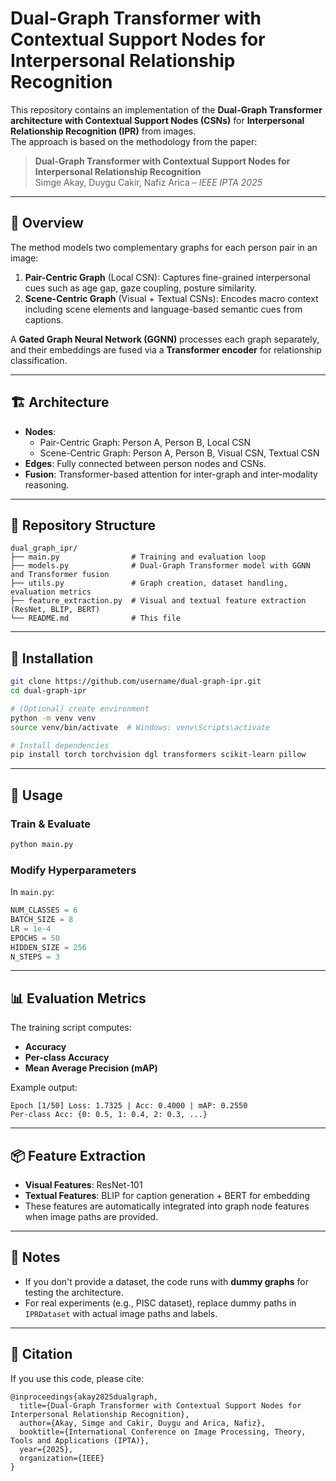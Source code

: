 # Dual-Graph Transformer with Contextual Support Nodes for Interpersonal Relationship Recognition

This repository contains an implementation of the **Dual-Graph Transformer architecture with Contextual Support Nodes (CSNs)** for **Interpersonal Relationship Recognition (IPR)** from images.  
The approach is based on the methodology from the paper:

> **Dual-Graph Transformer with Contextual Support Nodes for Interpersonal Relationship Recognition**  
> Simge Akay, Duygu Cakir, Nafiz Arica – *IEEE IPTA 2025*  

---

## 📄 Overview

The method models two complementary graphs for each person pair in an image:

1. **Pair-Centric Graph** (Local CSN): Captures fine-grained interpersonal cues such as age gap, gaze coupling, posture similarity.
2. **Scene-Centric Graph** (Visual + Textual CSNs): Encodes macro context including scene elements and language-based semantic cues from captions.

A **Gated Graph Neural Network (GGNN)** processes each graph separately, and their embeddings are fused via a **Transformer encoder** for relationship classification.

---

## 🏗 Architecture
- **Nodes**:
  - Pair-Centric Graph: Person A, Person B, Local CSN
  - Scene-Centric Graph: Person A, Person B, Visual CSN, Textual CSN
- **Edges**: Fully connected between person nodes and CSNs.
- **Fusion**: Transformer-based attention for inter-graph and inter-modality reasoning.

---

## 📂 Repository Structure

```
dual_graph_ipr/
├── main.py                # Training and evaluation loop
├── models.py              # Dual-Graph Transformer model with GGNN and Transformer fusion
├── utils.py               # Graph creation, dataset handling, evaluation metrics
├── feature_extraction.py  # Visual and textual feature extraction (ResNet, BLIP, BERT)
└── README.md              # This file
```

---

## 🔧 Installation

```bash
git clone https://github.com/username/dual-graph-ipr.git
cd dual-graph-ipr

# (Optional) create environment
python -m venv venv
source venv/bin/activate  # Windows: venv\Scripts\activate

# Install dependencies
pip install torch torchvision dgl transformers scikit-learn pillow
```

---

## 🚀 Usage

### Train & Evaluate
```bash
python main.py
```

### Modify Hyperparameters
In `main.py`:
```python
NUM_CLASSES = 6
BATCH_SIZE = 8
LR = 1e-4
EPOCHS = 50
HIDDEN_SIZE = 256
N_STEPS = 3
```

---

## 📊 Evaluation Metrics
The training script computes:
- **Accuracy**
- **Per-class Accuracy**
- **Mean Average Precision (mAP)**

Example output:
```
Epoch [1/50] Loss: 1.7325 | Acc: 0.4000 | mAP: 0.2550
Per-class Acc: {0: 0.5, 1: 0.4, 2: 0.3, ...}
```

---

## 📦 Feature Extraction
- **Visual Features**: ResNet-101
- **Textual Features**: BLIP for caption generation + BERT for embedding
- These features are automatically integrated into graph node features when image paths are provided.

---

## 📝 Notes
- If you don't provide a dataset, the code runs with **dummy graphs** for testing the architecture.
- For real experiments (e.g., PISC dataset), replace dummy paths in `IPRDataset` with actual image paths and labels.

---

## 📄 Citation
If you use this code, please cite:
```
@inproceedings{akay2025dualgraph,
  title={Dual-Graph Transformer with Contextual Support Nodes for Interpersonal Relationship Recognition},
  author={Akay, Simge and Cakir, Duygu and Arica, Nafiz},
  booktitle={International Conference on Image Processing, Theory, Tools and Applications (IPTA)},
  year={2025},
  organization={IEEE}
}
```
